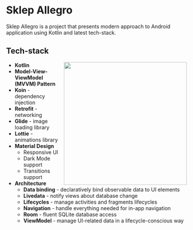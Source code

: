 # Sklep Allegro
Sklep Allegro is a project that presents modern approach to Android application using Kotlin and latest tech-stack.

## Tech-stack
<img src="https://user-images.githubusercontent.com/9217765/79389890-0a5a2a00-7f6f-11ea-8d26-fb67817fe52a.gif" width="336" align="right" hspace="10">

* **Kotlin**
* **Model-View-ViewModel (MVVM) Pattern**
* **Koin** - dependency injection
* **Retrofit** - networking
* **Glide** - image loading library
* **Lottie** - animations library
* **Material Design**
	* Responsive UI
	* Dark Mode support
	* Transitions support
* **Architecture**
	* **Data binding** - declaratively bind observable data to UI elements
	* **Livedata** - notify views about database change
	* **Lifecycles** - manage activities and fragments lifecycles
	* **Navigation** - handle everything needed for in-app navigation
	* **Room** - fluent SQLite database access
	* **ViewModel** - manage UI-related data in a lifecycle-conscious way

